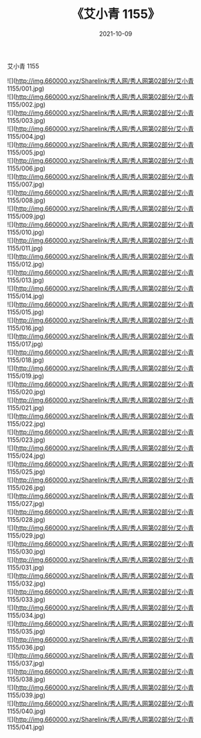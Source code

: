 ﻿---
layout: post
title:  《艾小青 1155》
date:   2021-10-09
img: http://img.660000.xyz/Sharelink/秀人网/秀人网第02部分/艾小青 1155/000.jpg
categories: [美女, 清纯, 唯美]
---

艾小青 1155

  ![](http://img.660000.xyz/Sharelink/秀人网/秀人网第02部分/艾小青 1155/001.jpg) <br> ![](http://img.660000.xyz/Sharelink/秀人网/秀人网第02部分/艾小青 1155/002.jpg) <br> ![](http://img.660000.xyz/Sharelink/秀人网/秀人网第02部分/艾小青 1155/003.jpg) <br> ![](http://img.660000.xyz/Sharelink/秀人网/秀人网第02部分/艾小青 1155/004.jpg) <br> ![](http://img.660000.xyz/Sharelink/秀人网/秀人网第02部分/艾小青 1155/005.jpg) <br> ![](http://img.660000.xyz/Sharelink/秀人网/秀人网第02部分/艾小青 1155/006.jpg) <br> ![](http://img.660000.xyz/Sharelink/秀人网/秀人网第02部分/艾小青 1155/007.jpg) <br> ![](http://img.660000.xyz/Sharelink/秀人网/秀人网第02部分/艾小青 1155/008.jpg) <br> ![](http://img.660000.xyz/Sharelink/秀人网/秀人网第02部分/艾小青 1155/009.jpg) <br> ![](http://img.660000.xyz/Sharelink/秀人网/秀人网第02部分/艾小青 1155/010.jpg) <br> ![](http://img.660000.xyz/Sharelink/秀人网/秀人网第02部分/艾小青 1155/011.jpg) <br> ![](http://img.660000.xyz/Sharelink/秀人网/秀人网第02部分/艾小青 1155/012.jpg) <br> ![](http://img.660000.xyz/Sharelink/秀人网/秀人网第02部分/艾小青 1155/013.jpg) <br> ![](http://img.660000.xyz/Sharelink/秀人网/秀人网第02部分/艾小青 1155/014.jpg) <br> ![](http://img.660000.xyz/Sharelink/秀人网/秀人网第02部分/艾小青 1155/015.jpg) <br> ![](http://img.660000.xyz/Sharelink/秀人网/秀人网第02部分/艾小青 1155/016.jpg) <br> ![](http://img.660000.xyz/Sharelink/秀人网/秀人网第02部分/艾小青 1155/017.jpg) <br> ![](http://img.660000.xyz/Sharelink/秀人网/秀人网第02部分/艾小青 1155/018.jpg) <br> ![](http://img.660000.xyz/Sharelink/秀人网/秀人网第02部分/艾小青 1155/019.jpg) <br> ![](http://img.660000.xyz/Sharelink/秀人网/秀人网第02部分/艾小青 1155/020.jpg) <br> ![](http://img.660000.xyz/Sharelink/秀人网/秀人网第02部分/艾小青 1155/021.jpg) <br> ![](http://img.660000.xyz/Sharelink/秀人网/秀人网第02部分/艾小青 1155/022.jpg) <br> ![](http://img.660000.xyz/Sharelink/秀人网/秀人网第02部分/艾小青 1155/023.jpg) <br> ![](http://img.660000.xyz/Sharelink/秀人网/秀人网第02部分/艾小青 1155/024.jpg) <br> ![](http://img.660000.xyz/Sharelink/秀人网/秀人网第02部分/艾小青 1155/025.jpg) <br> ![](http://img.660000.xyz/Sharelink/秀人网/秀人网第02部分/艾小青 1155/026.jpg) <br> ![](http://img.660000.xyz/Sharelink/秀人网/秀人网第02部分/艾小青 1155/027.jpg) <br> ![](http://img.660000.xyz/Sharelink/秀人网/秀人网第02部分/艾小青 1155/028.jpg) <br> ![](http://img.660000.xyz/Sharelink/秀人网/秀人网第02部分/艾小青 1155/029.jpg) <br> ![](http://img.660000.xyz/Sharelink/秀人网/秀人网第02部分/艾小青 1155/030.jpg) <br> ![](http://img.660000.xyz/Sharelink/秀人网/秀人网第02部分/艾小青 1155/031.jpg) <br> ![](http://img.660000.xyz/Sharelink/秀人网/秀人网第02部分/艾小青 1155/032.jpg) <br> ![](http://img.660000.xyz/Sharelink/秀人网/秀人网第02部分/艾小青 1155/033.jpg) <br> ![](http://img.660000.xyz/Sharelink/秀人网/秀人网第02部分/艾小青 1155/034.jpg) <br> ![](http://img.660000.xyz/Sharelink/秀人网/秀人网第02部分/艾小青 1155/035.jpg) <br> ![](http://img.660000.xyz/Sharelink/秀人网/秀人网第02部分/艾小青 1155/036.jpg) <br> ![](http://img.660000.xyz/Sharelink/秀人网/秀人网第02部分/艾小青 1155/037.jpg) <br> ![](http://img.660000.xyz/Sharelink/秀人网/秀人网第02部分/艾小青 1155/038.jpg) <br> ![](http://img.660000.xyz/Sharelink/秀人网/秀人网第02部分/艾小青 1155/039.jpg) <br> ![](http://img.660000.xyz/Sharelink/秀人网/秀人网第02部分/艾小青 1155/040.jpg) <br> ![](http://img.660000.xyz/Sharelink/秀人网/秀人网第02部分/艾小青 1155/041.jpg) <br>